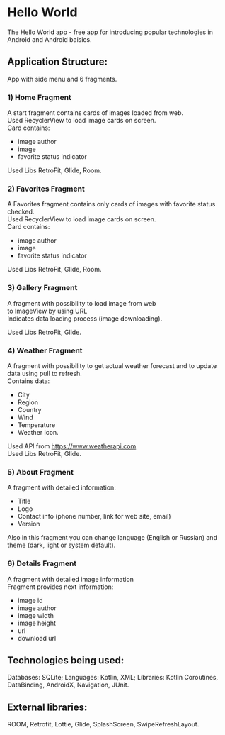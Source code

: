 # Hello World
The Hello World app - free app for introducing popular technologies in Android and Android baisics.
## Application Structure:
App with side menu and 6 fragments.
### 1) Home Fragment
A start fragment contains cards of images loaded from web.</br>
Used RecyclerView to load image cards on screen.</br>
Card contains:
- image author
- image
- favorite status indicator

Used Libs RetroFit, Glide, Room.

### 2) Favorites Fragment
A Favorites fragment contains only  cards of images with favorite status checked.</br>
Used RecyclerView to load image cards on screen.</br>
Card contains:
- image author
- image
- favorite status indicator

Used Libs RetroFit, Glide, Room.

### 3) Gallery Fragment
A fragment with possibility to load image from web</br>
to ImageView by using URL</br>
Indicates data loading process (image downloading).

Used Libs RetroFit, Glide.

### 4) Weather Fragment
A fragment with possibility to get actual weather forecast and to update data using pull to refresh.</br>
Contains data:
- City
- Region
- Country
- Wind
- Temperature
- Weather icon.

Used API from  https://www.weatherapi.com</br>
Used Libs RetroFit, Glide.

### 5) About Fragment
A fragment with detailed information:</br>
- Title
- Logo
- Contact info (phone number, link for web site, email)
- Version

  
Also in this fragment you can change language (English or Russian) and theme (dark, light or system default).

### 6) Details Fragment
A fragment with detailed image information</br>
Fragment provides next information:
- image id
- image author
- image width
- image height
- url
- download url

## Technologies being used:
Databases: SQLite;
Languages: Kotlin, XML;
Libraries: Kotlin Coroutines, DataBinding, AndroidX, Navigation, JUnit.
## External libraries: 
ROOM, Retrofit, Lottie, Glide, SplashScreen, SwipeRefreshLayout.
